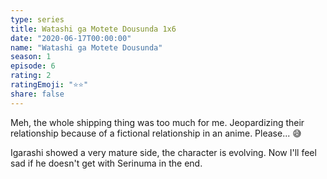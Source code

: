 ```yaml
---
type: series
title: Watashi ga Motete Dousunda 1x6
date: "2020-06-17T00:00:00"
name: "Watashi ga Motete Dousunda"
season: 1
episode: 6
rating: 2
ratingEmoji: "⭐️⭐️"
share: false
---
```


Meh, the whole shipping thing was too much for me. Jeopardizing their relationship because of a fictional relationship in an anime. Please... 😅

Igarashi showed a very mature side, the character is evolving. Now I'll feel sad if he doesn't get with Serinuma in the end.
